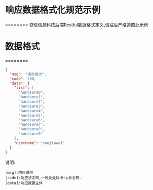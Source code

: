 # 响应数据格式化规范示例
========
暨信信息科技后端Restful数据格式定义,请往后严格遵照此示例

# 数据格式
========
```JSON
{
  "msg": "请求成功",
  "code": 200,
  "data": {
    "list": [
      "handsure0",
      "handsure1",
      "handsure2",
      "handsure3",
      "handsure4",
      "handsure5",
      "handsure6",
      "handsure7",
      "handsure8",
      "handsure9"
    ],
    "username": "caojiawei"
  }
}
```
说明:

    [msg]:响应说明
    [code]:响应状态码,一般此处以Http状态码.
    [data]:响应数据主体